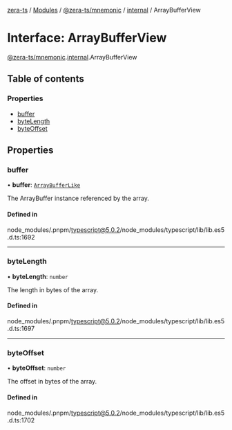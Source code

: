 [zera-ts](../README.md) / [Modules](../modules.md) / [@zera-ts/mnemonic](../modules/zera_ts_mnemonic.md) / [internal](../modules/zera_ts_mnemonic.internal.md) / ArrayBufferView

# Interface: ArrayBufferView

[@zera-ts/mnemonic](../modules/zera_ts_mnemonic.md).[internal](../modules/zera_ts_mnemonic.internal.md).ArrayBufferView

## Table of contents

### Properties

- [buffer](zera_ts_mnemonic.internal.ArrayBufferView.md#buffer)
- [byteLength](zera_ts_mnemonic.internal.ArrayBufferView.md#bytelength)
- [byteOffset](zera_ts_mnemonic.internal.ArrayBufferView.md#byteoffset)

## Properties

### buffer

• **buffer**: [`ArrayBufferLike`](../modules/zera_ts_mnemonic.internal.md#arraybufferlike)

The ArrayBuffer instance referenced by the array.

#### Defined in

node_modules/.pnpm/typescript@5.0.2/node_modules/typescript/lib/lib.es5.d.ts:1692

___

### byteLength

• **byteLength**: `number`

The length in bytes of the array.

#### Defined in

node_modules/.pnpm/typescript@5.0.2/node_modules/typescript/lib/lib.es5.d.ts:1697

___

### byteOffset

• **byteOffset**: `number`

The offset in bytes of the array.

#### Defined in

node_modules/.pnpm/typescript@5.0.2/node_modules/typescript/lib/lib.es5.d.ts:1702

